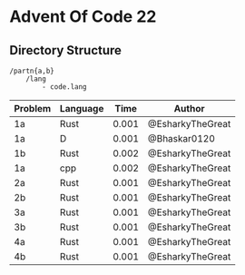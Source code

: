 # Advent Of Code 22

## Directory Structure
```
/partn{a,b}
    /lang
        - code.lang
```

| Problem | Language | Time | Author |
|---------|----------|------|--------|
| 1a | Rust | 0.001 | @EsharkyTheGreat |
| 1a | D | 0.001 | @Bhaskar0120 |
| 1b | Rust | 0.002 | @EsharkyTheGreat |
| 1a | cpp  | 0.002 | @EsharkyTheGreat |
| 2a | Rust | 0.001 | @EsharkyTheGreat |
| 2b | Rust | 0.001 | @EsharkyTheGreat |
| 3a | Rust | 0.001 | @EsharkyTheGreat |
| 3b | Rust | 0.001 | @EsharkyTheGreat |
| 4a | Rust | 0.001 | @EsharkyTheGreat |
| 4b | Rust | 0.001 | @EsharkyTheGreat |
